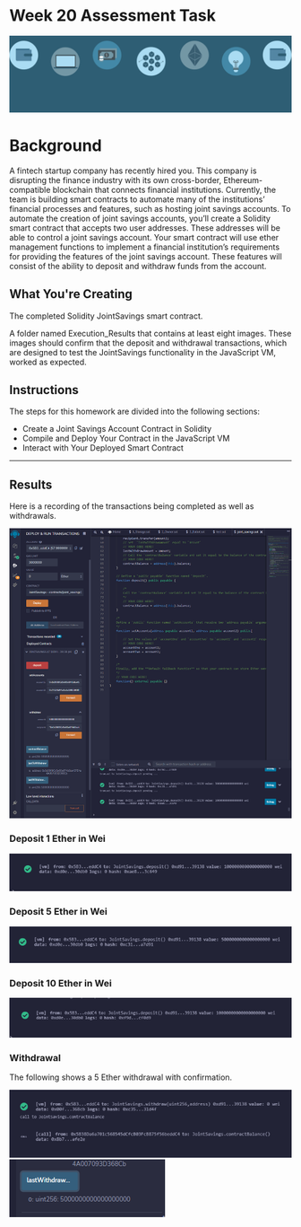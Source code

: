 # Week 20 Assessment Task

![Image](Images/banner.jpg)

# Background

A fintech startup company has recently hired you. This company is disrupting the finance industry with its own cross-border, Ethereum-compatible blockchain that connects financial institutions. Currently, the team is building smart contracts to automate many of the institutions’ financial processes and features, such as hosting joint savings accounts.
To automate the creation of joint savings accounts, you’ll create a Solidity smart contract that accepts two user addresses. These addresses will be able to control a joint savings account. Your smart contract will use ether management functions to implement a financial institution’s requirements for providing the features of the joint savings account. These features will consist of the ability to deposit and withdraw funds from the account.

## What You're Creating

The completed Solidity JointSavings smart contract.

A folder named Execution_Results that contains at least eight images. These images should confirm that the deposit and withdrawal transactions, which are designed to test the JointSavings functionality in the JavaScript VM, worked as expected.

## Instructions
The steps for this homework are divided into the following sections:

 * Create a Joint Savings Account Contract in Solidity
 * Compile and Deploy Your Contract in the JavaScript VM
 * Interact with Your Deployed Smart Contract

---

## Results
Here is a recording of the transactions being completed as well as withdrawals.

![Image](Images/Dep1.gif)

### Deposit 1 Ether in Wei
![Image](Images/Dep1.png)

### Deposit 5 Ether in Wei
![Image](Images/Dep5.png)

### Deposit 10 Ether in Wei
![Image](Images/Dep10.png)

### Withdrawal
The following shows a 5 Ether withdrawal with confirmation.

![Image](Images/Withdraw5Ether.png)
![Image](Images/Withdraw5EtherProof.png)